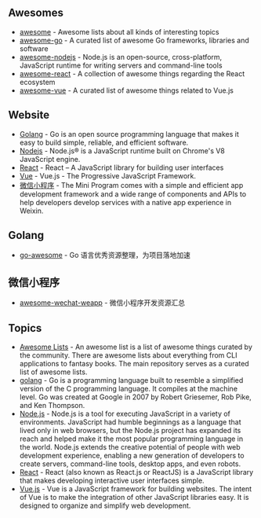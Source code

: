 ## Awesomes

- [awesome](https://github.com/sindresorhus/awesome#readme) - Awesome lists about all kinds of interesting topics
- [awesome-go](https://github.com/avelino/awesome-go#readme) - A curated list of awesome Go frameworks, libraries and software
- [awesome-nodejs](https://github.com/sindresorhus/awesome-nodejs#readme) - Node.js is an open-source, cross-platform, JavaScript runtime for writing servers and command-line tools
- [awesome-react](https://github.com/enaqx/awesome-react#readme) - A collection of awesome things regarding the React ecosystem
- [awesome-vue](https://github.com/vuejs/awesome-vue#readme) - A curated list of awesome things related to Vue.js

## Website
- [Golang](https://golang.google.cn/) - Go is an open source programming language that makes it easy to build simple, reliable, and efficient software.
- [Nodejs](https://nodejs.org/en/) - Node.js® is a JavaScript runtime built on Chrome's V8 JavaScript engine.
- [React](https://reactjs.org/) - React – A JavaScript library for building user interfaces
- [Vue](https://vuejs.org/) - Vue.js - The Progressive JavaScript Framework.
- [微信小程序](https://developers.weixin.qq.com/miniprogram/dev/framework/) - The Mini Program comes with a simple and efficient app development framework and a wide range of components and APIs to help developers develop services with a native app experience in Weixin.

## Golang
- [go-awesome](https://github.com/shockerli/go-awesome#readme) - Go 语言优秀资源整理，为项目落地加速

## 微信小程序
- [awesome-wechat-weapp](https://github.com/justjavac/awesome-wechat-weapp#readme) - 微信小程序开发资源汇总

## Topics

- [Awesome Lists](https://github.com/topics/awesome) - An awesome list is a list of awesome things curated by the community. There are awesome lists about everything from CLI applications to fantasy books. The main repository serves as a curated list of awesome lists.
- [golang](https://github.com/topics/golang) - Go is a programming language built to resemble a simplified version of the C programming language. It compiles at the machine level. Go was created at Google in 2007 by Robert Griesemer, Rob Pike, and Ken Thompson.
- [Node.js](https://github.com/topics/nodejs) - Node.js is a tool for executing JavaScript in a variety of environments. JavaScript had humble beginnings as a language that lived only in web browsers, but the Node.js project has expanded its reach and helped make it the most popular programming language in the world. Node.js extends the creative potential of people with web development experience, enabling a new generation of developers to create servers, command-line tools, desktop apps, and even robots.
- [React](https://github.com/topics/react) - React (also known as React.js or ReactJS) is a JavaScript library that makes developing interactive user interfaces simple.
- [Vue.js](https://github.com/topics/vue) - Vue is a JavaScript framework for building websites. The intent of Vue is to make the integration of other JavaScript libraries easy. It is designed to organize and simplify web development.
